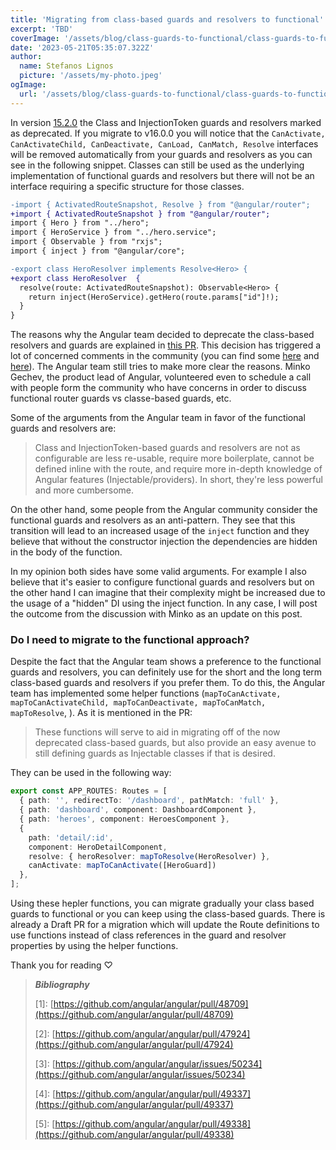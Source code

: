 ```yaml
---
title: 'Migrating from class-based guards and resolvers to functional'
excerpt: 'TBD'
coverImage: '/assets/blog/class-guards-to-functional/class-guards-to-functional.png'
date: '2023-05-21T05:35:07.322Z'
author:
  name: Stefanos Lignos
  picture: '/assets/my-photo.jpeg'
ogImage:
  url: '/assets/blog/class-guards-to-functional/class-guards-to-functional.png'
---
```


In version [15.2.0](https://github.com/angular/angular/blob/main/CHANGELOG.md#1520-2023-02-22) the Class and InjectionToken guards and resolvers marked as deprecated. If you migrate to v16.0.0 you will notice that the `CanActivate, CanActivateChild, CanDeactivate, CanLoad, CanMatch, Resolve` interfaces will be removed automatically from your guards and resolvers as you can see in the following snippet. Classes can still be used as the underlying implementation of functional guards and resolvers but there will not be an interface requiring a specific structure for those classes.

```diff
-import { ActivatedRouteSnapshot, Resolve } from "@angular/router";
+import { ActivatedRouteSnapshot } from "@angular/router";
import { Hero } from "../hero";
import { HeroService } from "../hero.service";
import { Observable } from "rxjs";
import { inject } from "@angular/core";

-export class HeroResolver implements Resolve<Hero> {
+export class HeroResolver  {
  resolve(route: ActivatedRouteSnapshot): Observable<Hero> {
    return inject(HeroService).getHero(route.params["id"]!);
  }
}
```

The reasons why the Angular team decided to deprecate the class-based resolvers and guards are explained in [this PR](https://github.com/angular/angular/pull/47924#issue-1430181322). This decision has triggered a lot of concerned comments in the community (you can find some [here](https://github.com/angular/angular/pull/47924) and [here](https://github.com/angular/angular/issues/50234)). The Angular team still tries to make more clear the reasons. Minko Gechev, the product lead of Angular, volunteered even to schedule a call with people form the community who have concerns in order to discuss functional router guards vs classe-based guards, etc.

Some of the arguments from the Angular team in favor of the functional guards and resolvers are: 

> Class and InjectionToken-based guards and resolvers are not as configurable are less re-usable, require more boilerplate, cannot be defined inline with the route, and require more in-depth knowledge of Angular features (Injectable/providers). In short, they're less powerful and more cumbersome.

On the other hand, some people from the Angular community consider the functional guards and resolvers as an anti-pattern. They see that this transition will lead to an increased usage of the `inject` function and they believe that without the constructor injection the dependencies are hidden in the body of the function. 

In my opinion both sides have some valid arguments. For example I also believe that it's easier to configure functional guards and resolvers but on the other hand I can imagine that their complexity might be increased due to the usage of a "hidden" DI using the inject function. In any case, I will post the outcome from the discussion with Minko as an update on this post. 

### Do I need to migrate to the functional approach?

Despite the fact that the Angular team shows a preference to the functional guards and resolvers, you can definitely use for the short and the long term class-based guards and resolvers if you prefer them. To do this, the Angular team has implemented some helper functions (`mapToCanActivate, mapToCanActivateChild, mapToCanDeactivate, mapToCanMatch, mapToResolve`, ). As it is mentioned in the PR:

> These functions will serve to aid in migrating off of the now deprecated class-based guards, but also provide an easy avenue to still defining guards as Injectable classes if that is desired.

They can be used in the following way:

```ts
export const APP_ROUTES: Routes = [
  { path: '', redirectTo: '/dashboard', pathMatch: 'full' },
  { path: 'dashboard', component: DashboardComponent },
  { path: 'heroes', component: HeroesComponent },
  {
    path: 'detail/:id',
    component: HeroDetailComponent,
    resolve: { heroResolver: mapToResolve(HeroResolver) },
    canActivate: mapToCanActivate([HeroGuard])
  },
];
```

Using these hepler functions, you can migrate gradually your class based guards to functional or you can keep using the class-based guards. There is already a Draft PR for a migration which will update the Route definitions to use functions instead of class references in the guard and resolver properties by using the helper functions.


Thank you for reading ♡



> **_Bibliography_**
>
> \[1\]: [https://github.com/angular/angular/pull/48709](https://github.com/angular/angular/pull/48709) 
> 
> \[2\]: [https://github.com/angular/angular/pull/47924](https://github.com/angular/angular/pull/47924)
>
> \[3\]: [https://github.com/angular/angular/issues/50234](https://github.com/angular/angular/issues/50234)
> 
> \[4\]: [https://github.com/angular/angular/pull/49337](https://github.com/angular/angular/pull/49337) 
>
> \[5\]: [https://github.com/angular/angular/pull/49338](https://github.com/angular/angular/pull/49338)  


